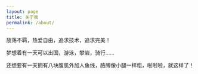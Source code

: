 ```yaml
---
layout: page
title: 关于我
permalink: /about/
---
```


放荡不羁，热爱自由，追求技术，追求完美！

梦想着有一天可以出国，游泳，攀岩，骑行……

还想要有一天拥有八块腹肌外加人鱼线，胳膊像小腿一样粗，啦啦啦，就这样了！
